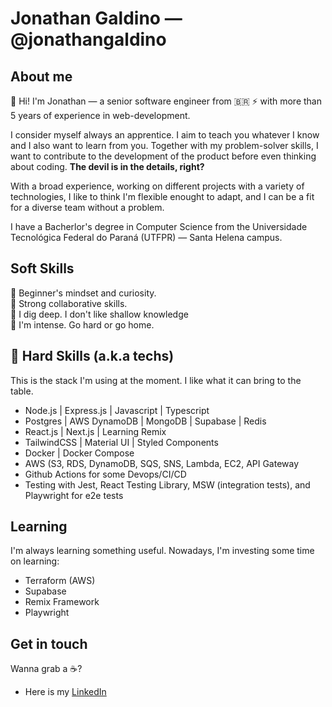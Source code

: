 # Jonathan Galdino — @jonathangaldino

## About me


👋 Hi! I'm Jonathan —  a senior software engineer from :brazil: ⚡ with more than 5 years of experience in web-development. 

I consider myself always an apprentice. I aim to teach you whatever I know and I also want to learn from you.
Together with my problem-solver skills, I want to contribute to the development of the product before even thinking about coding. **The devil is in the details, right?**

With a broad experience, working on different projects with a variety of technologies, I like to think I'm flexible enought to adapt, and I can be a fit for a diverse team without a problem.

I have a Bacherlor's degree in Computer Science from the Universidade Tecnológica Federal do Paraná (UTFPR) — Santa Helena campus.

## Soft Skills
:green_apple: Beginner's mindset and curiosity.  
:dancers: Strong collaborative skills.  
:small_red_triangle_down: I dig deep. I don't like shallow knowledge  
:100: I'm intense. Go hard or go home.  

## :hammer: Hard Skills (a.k.a techs)

This is the stack I'm using at the moment. I like what it can bring to the table.

- Node.js | Express.js | Javascript | Typescript
- Postgres | AWS DynamoDB | MongoDB | Supabase | Redis
- React.js | Next.js | Learning Remix
- TailwindCSS | Material UI | Styled Components
- Docker | Docker Compose
- AWS (S3, RDS, DynamoDB, SQS, SNS, Lambda, EC2, API Gateway
- Github Actions for some Devops/CI/CD
- Testing with Jest, React Testing Library, MSW (integration tests), and Playwright for e2e tests

## Learning

I'm always learning something useful.
Nowadays, I'm investing some time on learning:

- Terraform (AWS)
- Supabase
- Remix Framework
- Playwright

## Get in touch

Wanna grab a :coffee:?

- Here is my [LinkedIn](https://www.linkedin.com/in/jonathangaldinodev/)

